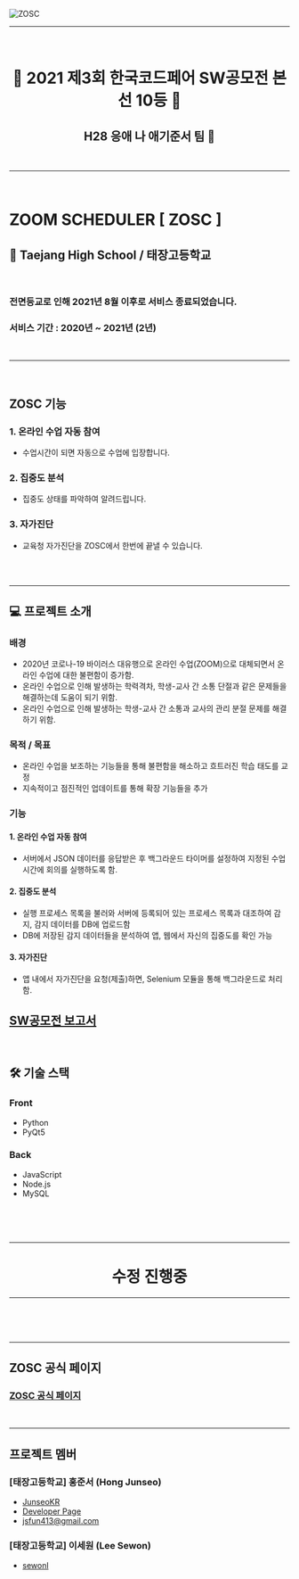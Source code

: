 ![ZOSC](https://user-images.githubusercontent.com/70479192/150922564-46bbba37-f467-429f-8a58-ad6de3abd3f3.png)

- - -

<br/>

<h1><b><div align="center">
  🎉 2021 제3회 한국코드페어 SW공모전 본선 10등 🎉
</div></b></h1>
  
<h2><b><div align="center">
  H28 응애 나 애기준서 팀 👶
</div></b></h2>

<br/>

- - -

<br/>

# ZOOM SCHEDULER [ ZOSC ]

## 🏫 Taejang High School / 태장고등학교

<br/>

### 전면등교로 인해 2021년 8월 이후로 서비스 종료되었습니다.
### 서비스 기간 : 2020년 ~ 2021년 (2년)

<br/>

- - -

<br/>

## ZOSC 기능

### 1. 온라인 수업 자동 참여

- 수업시간이 되면 자동으로 수업에 입장합니다.

### 2. 집중도 분석

- 집중도 상태를 파악하여 알려드립니다.

### 3. 자가진단

- 교육청 자가진단을 ZOSC에서 한번에 끝낼 수 있습니다.


<br/>

<br/>

- - -

## 💻 프로젝트 소개

### 배경

- 2020년 코로나-19 바이러스 대유행으로 온라인 수업(ZOOM)으로 대체되면서 온라인 수업에 대한 불편함이 증가함.
- 온라인 수업으로 인해 발생하는 학력격차, 학생-교사 간 소통 단절과 같은 문제들을 해결하는데 도움이 되기 위함.
- 온라인 수업으로 인해 발생하는 학생-교사 간 소통과 교사의 관리 분절 문제를 해결하기 위함.

### 목적 / 목표

- 온라인 수업을 보조하는 기능들을 통해 불편함을 해소하고 흐트러진 학습 태도를 교정
- 지속적이고 점진적인 업데이트를 통해 확장 기능들을 추가

### 기능

#### 1. 온라인 수업 자동 참여
  - 서버에서 JSON 데이터를 응답받은 후 백그라운드 타이머를 설정하여 지정된 수업시간에 회의를 실행하도록 함.

#### 2. 집중도 분석
  - 실행 프로세스 목록을 불러와 서버에 등록되어 있는 프로세스 목록과 대조하여 감지, 감지 데이터를 DB에 업로드함
  - DB에 저장된 감지 데이터들을 분석하여 앱, 웹에서 자신의 집중도를 확인 가능

#### 3. 자가진단
  - 앱 내에서 자가진단을 요청(제출)하면, Selenium 모듈을 통해 백그라운드로 처리함.

## [SW공모전 보고서](https://drive.google.com/file/d/1-c5rdFHXZJQZJyS0UNvzL1iMwIsELFLL/view?usp=sharing)

<br/>

## 🛠 기술 스택

### Front
- Python
- PyQt5

### Back
- JavaScript
- Node.js
- MySQL

<br/>
<br/>
<br/>

- - -

<h1><b><div align="center">
  수정 진행중
</div></b></h1>

- - -

<br/>
<br/>
<br/>

- - -

## ZOSC 공식 페이지

### [ZOSC 공식 페이지](https://nurous.com "Developer Page")

<br/>

- - -

## 프로젝트 멤버
### [태장고등학교] 홍준서 (Hong Junseo)
- [JunseoKR](https://github.com/JunseoKR)
- [Developer Page](http://nwjun.com)
- jsfun413@gmail.com

### [태장고등학교] 이세원 (Lee Sewon)
- [sewonl](https://github.com/sewonl)
